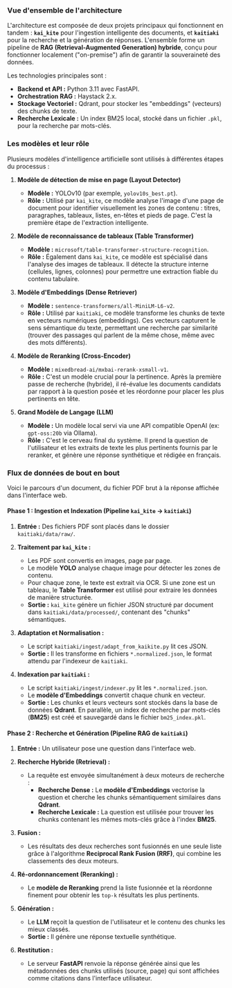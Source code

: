 ### **Vue d'ensemble de l'architecture**

L'architecture est composée de deux projets principaux qui fonctionnent en tandem : **`kai_kite`** pour l'ingestion intelligente des documents, et **`kaitiaki`** pour la recherche et la génération de réponses. L'ensemble forme un pipeline de **RAG (Retrieval-Augmented Generation) hybride**, conçu pour fonctionner localement ("on-premise") afin de garantir la souveraineté des données.

Les technologies principales sont :
* **Backend et API :** Python 3.11 avec FastAPI.
* **Orchestration RAG :** Haystack 2.x.
* **Stockage Vectoriel :** Qdrant, pour stocker les "embeddings" (vecteurs) des chunks de texte.
* **Recherche Lexicale :** Un index BM25 local, stocké dans un fichier `.pkl`, pour la recherche par mots-clés.

### **Les modèles et leur rôle**

Plusieurs modèles d'intelligence artificielle sont utilisés à différentes étapes du processus :

1.  **Modèle de détection de mise en page (Layout Detector)**
    * **Modèle :** YOLOv10 (par exemple, `yolov10s_best.pt`).
    * **Rôle :** Utilisé par `kai_kite`, ce modèle analyse l'image d'une page de document pour identifier visuellement les zones de contenu : titres, paragraphes, tableaux, listes, en-têtes et pieds de page. C'est la première étape de l'extraction intelligente.

2.  **Modèle de reconnaissance de tableaux (Table Transformer)**
    * **Modèle :** `microsoft/table-transformer-structure-recognition`.
    * **Rôle :** Également dans `kai_kite`, ce modèle est spécialisé dans l'analyse des images de tableaux. Il détecte la structure interne (cellules, lignes, colonnes) pour permettre une extraction fiable du contenu tabulaire.

3.  **Modèle d'Embeddings (Dense Retriever)**
    * **Modèle :** `sentence-transformers/all-MiniLM-L6-v2`.
    * **Rôle :** Utilisé par `kaitiaki`, ce modèle transforme les chunks de texte en vecteurs numériques (embeddings). Ces vecteurs capturent le sens sémantique du texte, permettant une recherche par similarité (trouver des passages qui parlent de la même chose, même avec des mots différents).

4.  **Modèle de Reranking (Cross-Encoder)**
    * **Modèle :** `mixedbread-ai/mxbai-rerank-xsmall-v1`.
    * **Rôle :** C'est un modèle crucial pour la pertinence. Après la première passe de recherche (hybride), il ré-évalue les documents candidats par rapport à la question posée et les réordonne pour placer les plus pertinents en tête.

5.  **Grand Modèle de Langage (LLM)**
    * **Modèle :** Un modèle local servi via une API compatible OpenAI (ex: `gpt-oss:20b` via Ollama).
    * **Rôle :** C'est le cerveau final du système. Il prend la question de l'utilisateur et les extraits de texte les plus pertinents fournis par le reranker, et génère une réponse synthétique et rédigée en français.

### **Flux de données de bout en bout**

Voici le parcours d'un document, du fichier PDF brut à la réponse affichée dans l'interface web.

#### **Phase 1 : Ingestion et Indexation (Pipeline `kai_kite` → `kaitiaki`)**

1.  **Entrée :** Des fichiers PDF sont placés dans le dossier `kaitiaki/data/raw/`.
2.  **Traitement par `kai_kite` :**
    * Les PDF sont convertis en images, page par page.
    * Le modèle **YOLO** analyse chaque image pour détecter les zones de contenu.
    * Pour chaque zone, le texte est extrait via OCR. Si une zone est un tableau, le **Table Transformer** est utilisé pour extraire les données de manière structurée.
    * **Sortie :** `kai_kite` génère un fichier JSON structuré par document dans `kaitiaki/data/processed/`, contenant des "chunks" sémantiques.

3.  **Adaptation et Normalisation :**
    * Le script `kaitiaki/ingest/adapt_from_kaikite.py` lit ces JSON.
    * **Sortie :** Il les transforme en fichiers `*.normalized.json`, le format attendu par l'indexeur de `kaitiaki`.

4.  **Indexation par `kaitiaki` :**
    * Le script `kaitiaki/ingest/indexer.py` lit les `*.normalized.json`.
    * Le **modèle d'Embeddings** convertit chaque chunk en vecteur.
    * **Sortie :** Les chunks et leurs vecteurs sont stockés dans la base de données **Qdrant**. En parallèle, un index de recherche par mots-clés (**BM25**) est créé et sauvegardé dans le fichier `bm25_index.pkl`.

#### **Phase 2 : Recherche et Génération (Pipeline RAG de `kaitiaki`)**

1.  **Entrée :** Un utilisateur pose une question dans l'interface web.
2.  **Recherche Hybride (Retrieval) :**
    * La requête est envoyée simultanément à deux moteurs de recherche :
        * **Recherche Dense :** Le **modèle d'Embeddings** vectorise la question et cherche les chunks sémantiquement similaires dans **Qdrant**.
        * **Recherche Lexicale :** La question est utilisée pour trouver les chunks contenant les mêmes mots-clés grâce à l'index **BM25**.
3.  **Fusion :**
    * Les résultats des deux recherches sont fusionnés en une seule liste grâce à l'algorithme **Reciprocal Rank Fusion (RRF)**, qui combine les classements des deux moteurs.

4.  **Ré-ordonnancement (Reranking) :**
    * Le **modèle de Reranking** prend la liste fusionnée et la réordonne finement pour obtenir les `top-k` résultats les plus pertinents.

5.  **Génération :**
    * Le **LLM** reçoit la question de l'utilisateur et le contenu des chunks les mieux classés.
    * **Sortie :** Il génère une réponse textuelle synthétique.

6.  **Restitution :**
    * Le serveur **FastAPI** renvoie la réponse générée ainsi que les métadonnées des chunks utilisés (source, page) qui sont affichées comme citations dans l'interface utilisateur.
    